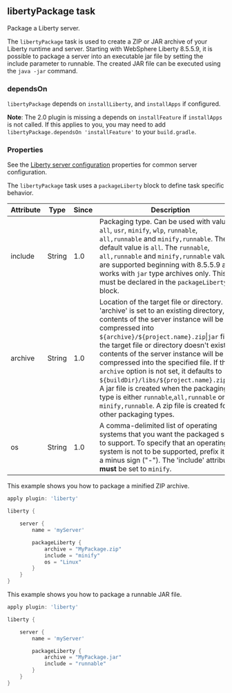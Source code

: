 ## libertyPackage task

Package a Liberty server.

The `libertyPackage` task is used to create a ZIP or JAR archive of your Liberty runtime and server.
Starting with WebSphere Liberty 8.5.5.9, it is possible to package a server into an executable jar file by setting the include parameter to runnable. The created JAR file can be executed using the `java -jar` command.

### dependsOn
`libertyPackage` depends on `installLiberty`, and `installApps` if configured.  
  
**Note**: The 2.0 plugin is missing a depends on `installFeature` if `installApps` is not called. If this applies to you, you may need to add `libertyPackage.dependsOn 'installFeature'` to your `build.gradle`.

### Properties

See the [Liberty server configuration](libertyExtensions.md#liberty-server-configuration) properties for common server configuration.

The `libertyPackage` task uses a `packageLiberty` block to define task specific behavior.

| Attribute | Type  | Since | Description | Required |
| --------- | ----- | ----- | ----------- | -------- |
| include | String | 1.0 | Packaging type. Can be used with values `all`, `usr`, `minify`, `wlp`, `runnable`, `all,runnable` and `minify,runnable`. The default value is `all`. The `runnable`, `all,runnable` and `minify,runnable` values are supported beginning with 8.5.5.9 and works with `jar` type archives only. This must be declared in the `packageLiberty` block. | Yes, only when the `os` option is set. |
| archive | String | 1.0 | Location of the target file or directory. If the 'archive' is set to an existing directory, the contents of the server instance will be compressed into `${archive}/${project.name}.zip`&#124;`jar` file. If the target file or directory doesn't exist, the contents of the server instance will be compressed into the specified file. If the `archive` option is not set, it defaults to `${buildDir}/libs/${project.name}.zip`&#124;`jar`. A jar file is created when the packaging type is either `runnable`,`all,runnable` or `minify,runnable`. A zip file is created for other packaging types. | No |
| os| String | 1.0 | A comma-delimited list of operating systems that you want the packaged server to support. To specify that an operating system is not to be supported, prefix it with a minus sign ("-"). The 'include' attribute __must__ be set to `minify`. | No |


This example shows you how to package a minified ZIP archive.

```groovy
apply plugin: 'liberty'

liberty {

    server {
        name = 'myServer'

        packageLiberty {
            archive = "MyPackage.zip"
            include = "minify"
            os = "Linux"
        }
    }
}

```

This example shows you how to package a runnable JAR file.

```groovy
apply plugin: 'liberty'

liberty {

    server {
        name = 'myServer'

        packageLiberty {
            archive = "MyPackage.jar"
            include = "runnable"
        }   
    }
}

```
